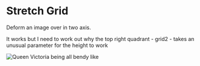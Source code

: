 # Stretch Grid

Deform an image over in two axis.

It works but I need to work out why the top right quadrant - grid2 - takes an unusual parameter for the height to work

![Queen Victoria being all bendy like](./output.gif)
